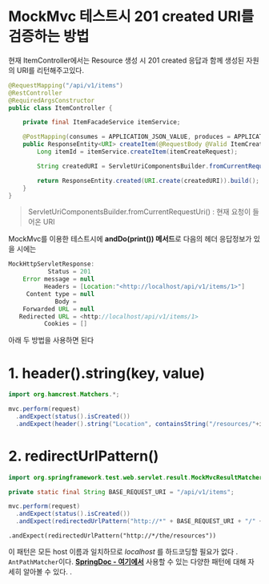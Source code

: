 # MockMvc 테스트시 201 created URI를 검증하는 방법 

현재 ItemController에서는 Resource 생성 시 201 created 응답과 함께 생성된 자원의 URI를 리턴해주고있다.

```java
@RequestMapping("/api/v1/items")
@RestController
@RequiredArgsConstructor
public class ItemController {

	private final ItemFacadeService itemService;

	@PostMapping(consumes = APPLICATION_JSON_VALUE, produces = APPLICATION_JSON_VALUE)
	public ResponseEntity<URI> createItem(@RequestBody @Valid ItemCreateRequest itemCreateRequest) {
		Long itemId = itemService.createItem(itemCreateRequest);

		String createdURI = ServletUriComponentsBuilder.fromCurrentRequestUri().toUriString() + "/" + itemId; // 현재 요청이 들어온 URI

		return ResponseEntity.created(URI.create(createdURI)).build();
	}
}
```



> ServletUriComponentsBuilder.fromCurrentRequestUri() : 현재 요청이 들어온 URI



MockMvc를 이용한 테스트시에  **andDo(print()) 메서드**로 다음의 헤더 응답정보가 있을 시에는

```java
MockHttpServletResponse:
           Status = 201
    Error message = null
          Headers = [Location:"<http://localhost/api/v1/items/1>"]
     Content type = null
             Body = 
    Forwarded URL = null
   Redirected URL = <http://localhost/api/v1/items/1>
          Cookies = []
```

아래 두 방법을 사용하면 된다



# 1. header().string(key, value)

```java
import org.hamcrest.Matchers.*;

mvc.perform(request)
  .andExpect(status().isCreated())
  .andExpect(header().string("Location", containsString("/resources/"+id)));
```

# 2. redirectUrlPattern()

```java
import org.springframework.test.web.servlet.result.MockMvcResultMatchers.*;

private static final String BASE_REQUEST_URI = "/api/v1/items";

mvc.perform(request)
  .andExpect(status().isCreated())
  .andExpect(redirectedUrlPattern("http://*" + BASE_REQUEST_URI + "/" + returnId));
```



```
.andExpect(redirectedUrlPattern("http://*/the/resources"))
```

이 패턴은 모든 host 이름과 일치하므로 *localhost* 를 하드코딩할 필요가 없다 . 
 `AntPathMatcher`이다. 
 **[SpringDoc - 여기에서](http://docs.spring.io/spring/docs/current/javadoc-api/org/springframework/util/AntPathMatcher.html)** 사용할 수 있는 다양한 패턴에 대해 자세히 알아볼 수 있다. .

